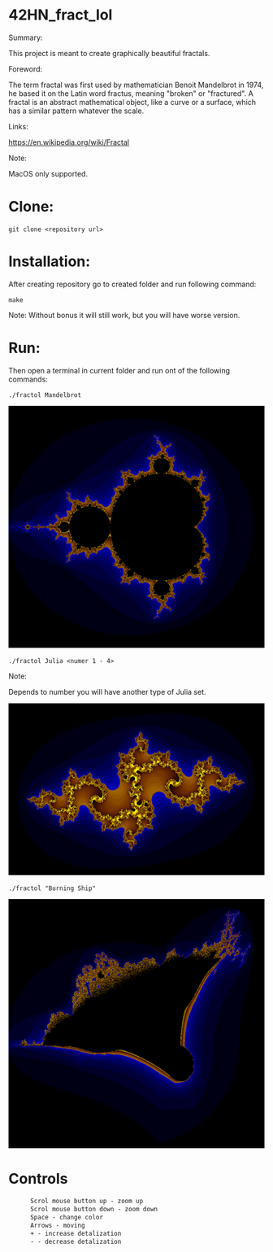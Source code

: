 # 42HN_fract_lol
Summary:

This project is meant to create graphically beautiful fractals.

Foreword:

The term fractal was first used by mathematician Benoit Mandelbrot in 1974, he based it on the Latin word fractus, meaning "broken" or "fractured".
A fractal is an abstract mathematical object, like a curve or a surface, which has a similar pattern whatever the scale.

Links:

https://en.wikipedia.org/wiki/Fractal

Note:

MacOS only supported.

# Clone:
```
git clone <repository url>
```
# Installation:

After creating repository go to created folder and run following command:
```
make
```
Note: Without bonus it will still work, but you will have worse version.

# Run:

Then open a terminal in current folder and run ont of the following commands:
```
./fractol Mandelbrot
```
![alt text](https://github.com/akliek/42HN_fract_lol/blob/master/images/Mandelbrot.png?raw=true)
```
./fractol Julia <numer 1 - 4>
```
Note:

Depends to number you will have another type of Julia set.

![alt text](https://github.com/akliek/42HN_fract_lol/blob/master/images/Julia4.png?raw=true)

```
./fractol "Burning Ship"
```
![alt text](https://github.com/akliek/42HN_fract_lol/blob/master/images/Burning%20Ship.png?raw=true)

# Controls
```
      Scrol mouse button up - zoom up
      Scrol mouse button down - zoom down
      Space - change color
      Arrows - moving
      + - increase detalization
      - - decrease detalization
```
